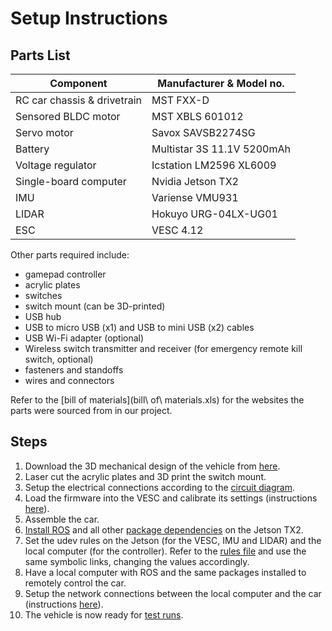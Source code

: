 # Setup Instructions

## Parts List
| Component                        | Manufacturer & Model no.   |
| ---------------------------------|----------------------------|
| RC car chassis & drivetrain      | MST FXX-D                  |
| Sensored BLDC motor              | MST XBLS 601012            |
| Servo motor                      | Savox SAVSB2274SG          |
| Battery                          | Multistar 3S 11.1V 5200mAh |
| Voltage regulator                | Icstation LM2596 XL6009    |
| Single-board computer            | Nvidia Jetson TX2          |
| IMU                              | Variense VMU931            |
| LIDAR                            | Hokuyo URG-04LX-UG01       |
| ESC                              | VESC 4.12                  |

Other parts required include:
- gamepad controller
- acrylic plates  
- switches
- switch mount (can be 3D-printed)
- USB hub
- USB to micro USB (x1) and USB to mini USB (x2) cables
- USB Wi-Fi adapter (optional)
- Wireless switch transmitter and receiver (for emergency remote kill switch, optional)
- fasteners and standoffs
- wires and connectors

Refer to the [bill of materials](bill\ of\ materials.xls) for the websites the parts were sourced from in our project.

## Steps
1. Download the 3D mechanical design of the vehicle from [here](https://cmu.box.com/s/6bi81ib2nryrp9w1w69b6gy75ssbfk5l).
2. Laser cut the acrylic plates and 3D print the switch mount.
3. Setup the electrical connections according to the [circuit diagram](circuit_diagram.pdf).
5. Load the firmware into the VESC and calibrate its settings (instructions [here](vesc_setup.md)).
4. Assemble the car.
6. [Install ROS](http://wiki.ros.org/kinetic/Installation/Ubuntu) and all other [package dependencies](dependencies.md) on the Jetson TX2.
7. Set the udev rules on the Jetson (for the VESC, IMU and LIDAR) and the local computer (for the controller). Refer to the [rules file](99-usb-serial.rules) and use the same symbolic links, changing the values accordingly.
8. Have a local computer with ROS and the same packages installed to remotely control the car.
9. Setup the network connections between the local computer and the car (instructions [here](remote_connection.md)).
10. The vehicle is now ready for [test runs](test_runs.md).